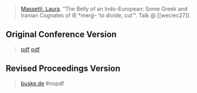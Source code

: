 >[Massetti, Laura](massetti.md). "The Belly of an Indo-European: Some Greek and Iranian Cognates of IE *merǵ– ‘to divide, cut’". Talk @ [[weciec27]].

## Original Conference Version
> [pdf](https://ucla.app.box.com/v/weciec2015-massetti)
> [pdf](a/massettii2015.pdf)
## Revised Proceedings Version
> [buske.de](https://buske.de/proceedings-of-the-27th-annual-ucla-indo-european-conference.html)
> #nopdf 